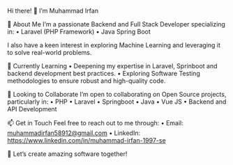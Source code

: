 
Hi there! 👋 I’m Muhammad Irfan

👀 About Me
I’m a passionate Backend and Full Stack Developer specializing in:
	•	Laravel (PHP Framework)
	•	Java Spring Boot

I also have a keen interest in exploring Machine Learning and leveraging it to solve real-world problems.

🌱 Currently Learning
	•	Deepening my expertise in Laravel, Sprinboot and backend development best practices.
	•	Exploring Software Testing methodologies to ensure robust and high-quality code.

💞️ Looking to Collaborate
I’m open to collaborating on Open Source projects, particularly in:
	•	PHP
	•	Laravel
    	•	Springboot
    	•	Java
     	•	Vue JS
	•	Backend and API Development

📫 Get in Touch
Feel free to reach out to me through:
	•	Email: muhammadirfan58912@gmail.com
	•	LinkedIn: https://www.linkedin.com/in/muhammad-irfan-1997-se

🚀 Let’s create amazing software together!


<!---
MuhammadIrfan5/MuhammadIrfan5 is a ✨ special ✨ repository because its `README.md` (this file) appears on your GitHub profile.
You can click the Preview link to take a look at your changes.
--->
